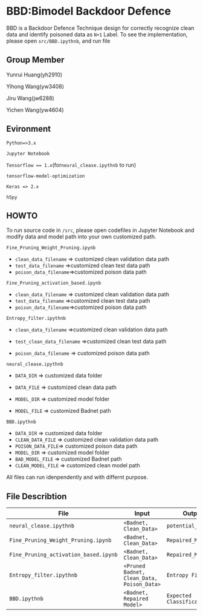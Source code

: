# BBD:Bimodel Backdoor Defence

BBD is a Backdoor Defence Technique design for correctly recognize clean data and identify poisoned data as `N+1` Label.  To see the implementation, please open `src/BBD.ipythnb`,  and run file

## Group Member

Yunrui Huang(yh2910)

Yihong Wang(yw3408)

Jiru Wang(jw6288)

Yichen Wang(yw4604)

## Evironment

`Python=>3.x`

`Jupyter Notebook`

`Tensorflow == 1.x`(for`neural_clease.ipythnb` to run)

`tensorflow-model-optimization`

`Keras => 2.x`

`h5py`

## HOWTO

 To run source code in `/src`, please open codefiles in Jupyter Notebook and modify data and model path into your own customized path.

`Fine_Pruning_Weight_Pruning.ipynb`

* `clean_data_filename` => customized clean validation data path
* `test_data_filename` =>customized clean test data path
* `poison_data_filename`=>customized poison data path

`Fine_Pruning_activation_based.ipynb`

* `clean_data_filename` => customized clean validation data path
* `test_data_filename` =>customized clean test data path
* `poison_data_filename`=>customized poison data path

`Entropy_filter.ipythnb`

* `clean_data_filename` =>customized clean validation data path

* `test_clean_data_filename` =>customized clean test  data path

* `poison_data_filename` => customized poison data path

  

`neural_clease.ipythnb`

* `DATA_DIR` => customized data folder

* `DATA_FILE` => customized clean data path

* `MODEL_DIR` => customized model folder

* `MODEL_FILE` => customized Badnet path

  

`BBD.ipythnb`

* `DATA_DIR` => customized data folder
* `CLEAN_DATA_FILE` => customized clean validation data path
* `POISON_DATA_FILE`=> customized poison data path
* `MODEL_DIR` => customized model folder
* `BAD_MODEL_FILE` => customized Badnet path
* `CLEAN_MODEL_FILE` => customized clean model path

All files can run idenpendently and with differnt purpose.



## File Describtion

| File                                | Input                      | Output              | Describtion |
| ----------------------------------- | -------------------------- | ------------------- | ----------- |
| `neural_clease.ipythnb`             | `<Badnet, Clean_Data>`     | `potential_trigger` |             |
| `Fine_Pruning_Weight_Pruning.ipynb` | `<Badnet, Clean_Data>`     | `Repaired_Model`    |             |
| `Fine_Pruning_activation_based.ipynb` | `<Badnet, Clean_Data>`     | `Repaired_Model`    |             |
| `Entropy_filter.ipythnb`            | `<Pruned Badnet, Clean_Data, Poison_Data>` | `Entropy Filter` |             |
| `BBD.ipythnb`                       | `<Badnet, Repaired Model>` | `Expected Classification` |             |


